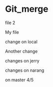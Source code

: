 # Git_merge


file 2

My file


change on local

Another change


changes on jerry

changes on narang

on master 4/5